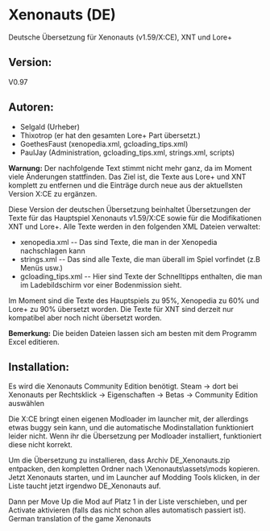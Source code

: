 # Xenonauts (DE)
Deutsche Übersetzung für Xenonauts (v1.59/X:CE), XNT und Lore+

## Version:
V0.97

## Autoren:
- Selgald (Urheber)
- Thixotrop (er hat den gesamten Lore+ Part übersetzt.)
- GoethesFaust (xenopedia.xml, gcloading_tips.xml)
- PaulJay (Administration, gcloading_tips.xml, strings.xml, scripts)

**Warnung:**
Der nachfolgende Text stimmt nicht mehr ganz, da im Moment viele Änderungen stattfinden. Das Ziel ist, die Texte
aus Lore+ und XNT komplett zu entfernen und die Einträge durch neue aus der aktuellsten Version X:CE zu ergänzen.

Diese Version der deutschen Übersetzung beinhaltet Übersetzungen der Texte für das Hauptspiel Xenonauts v1.59/X:CE sowie für die Modifikationen XNT und Lore+. Alle Texte werden in den folgenden XML Dateien verwaltet:

- xenopedia.xml -- Das sind Texte, die man in der Xenopedia nachschlagen kann
- strings.xml -- Das sind alle Texte, die man überall im Spiel vorfindet (z.B Menüs usw.)
- gcloading_tips.xml -- Hier sind Texte der Schnelltipps enthalten, die man im Ladebildschirm vor einer Bodenmission sieht.

Im Moment sind die Texte des Hauptspiels zu 95%, Xenopedia zu 60% und Lore+ zu 90% übersetzt worden. Die Texte für XNT sind derzeit nur kompatibel aber noch nicht übersetzt worden.

**Bemerkung:**
Die beiden Dateien lassen sich am besten mit dem Programm Excel editieren.

## Installation:
Es wird die Xenonauts Community Edition benötigt. Steam -> dort bei Xenonauts per Rechtsklick -> Eigenschaften -> Betas -> Community Edition auswählen

Die X:CE bringt einen eigenen Modloader im launcher mit, der allerdings etwas buggy sein kann, und die automatische Modinstallation funktioniert leider nicht. Wenn ihr die Übersetzung per Modloader installiert, funktioniert diese nicht korrekt.

Um die Übersetzung zu installieren, dass Archiv DE_Xenonauts.zip entpacken, den kompletten Ordner nach \Xenonauts\assets\mods kopieren. Jetzt Xenonauts starten, und im Launcher auf Modding Tools klicken, in der Liste taucht jetzt irgendwo DE_Xenonauts auf.

Dann per Move Up die Mod auf Platz 1 in der Liste verschieben, und per Activate aktivieren (falls das nicht schon alles automatisch passiert ist). German translation of the game Xenonauts
